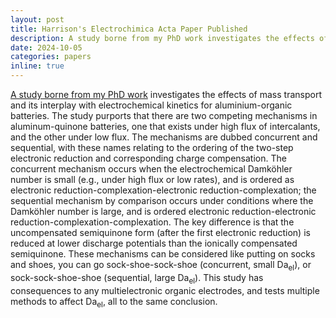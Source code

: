 ```yaml
---
layout: post
title: Harrison's Electrochimica Acta Paper Published
description: A study borne from my PhD work investigates the effects of mass transport and its interplay with electrochemical kinetics for aluminium-organic batteries. The study purports that there are two competing mechanisms in aluminum-quinone batteries, one that exists under high flux of intercalants, and the other under low flux. The mechanisms are dubbed concurrent and sequential, with these names relating to the ordering of the two-step electronic reduction and corresponding charge compensation. The concurrent mechanism occurs when the electrochemical Damköhler number is small (e.g., under high flux or low rates), and is ordered as electronic reduction-complexation-electronic reduction-complexation; the sequential mechanism by comparison occurs under conditions where the Damköhler number is large, and is ordered electronic reduction-electronic reduction-complexation-complexation. The key difference is that the uncompensated semiquinone form (after the first electronic reduction) is reduced at lower discharge potentials than the ionically compensated semiquinone. These mechanisms can be considered like putting on socks and shoes, you can go sock-shoe-sock-shoe (concurrent, small Da<sub>el</sub>), or sock-sock-shoe-shoe (sequential, large Da<sub>el</sub>). This study has consequences to any multielectronic organic electrodes, and tests multiple methods to affect Da<sub>el</sub>, all to the same conclusion.
date: 2024-10-05
categories: papers
inline: true
---
```


[A study borne from my PhD work](https://www.sciencedirect.com/science/article/pii/S0013468624012684) investigates the effects of mass transport and its interplay with electrochemical kinetics for aluminium-organic batteries. The study purports that there are two competing mechanisms in aluminum-quinone batteries, one that exists under high flux of intercalants, and the other under low flux. The mechanisms are dubbed concurrent and sequential, with these names relating to the ordering of the two-step electronic reduction and corresponding charge compensation. The concurrent mechanism occurs when the electrochemical Damköhler number is small (e.g., under high flux or low rates), and is ordered as electronic reduction-complexation-electronic reduction-complexation; the sequential mechanism by comparison occurs under conditions where the Damköhler number is large, and is ordered electronic reduction-electronic reduction-complexation-complexation. The key difference is that the uncompensated semiquinone form (after the first electronic reduction) is reduced at lower discharge potentials than the ionically compensated semiquinone. These mechanisms can be considered like putting on socks and shoes, you can go sock-shoe-sock-shoe (concurrent, small Da<sub>el</sub>), or sock-sock-shoe-shoe (sequential, large Da<sub>el</sub>). This study has consequences to any multielectronic organic electrodes, and tests multiple methods to affect Da<sub>el</sub>, all to the same conclusion.

<!-- {% include figure.html path="assets/img/Imidazole-nickel-ToC.png" class="img-fluid rounded z-depth-1" zoomable=true %} -->